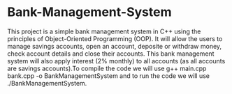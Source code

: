 # Bank-Management-System

This project is a simple bank management system in C++ using the principles of Object-Oriented Programming (OOP). It will allow the users to manage savings accounts, open an account, deposite or withdraw money, check account details and close their accounts. This bank management system will also apply interest (2% monthly) to all accounts (as all accounts are savings accounts).To compile the code we will use g++ main.cpp bank.cpp -o BankManagementSystem and to run the code we will use ./BankManagementSystem.